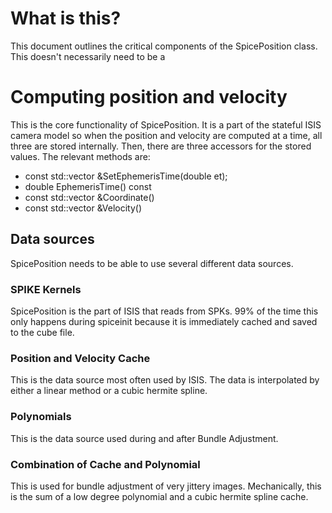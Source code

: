 # What is this?
This document outlines the critical components of the SpicePosition class. This doesn't necessarily need to be a 

# Computing position and velocity
This is the core functionality of SpicePosition. It is a part of the stateful ISIS camera model so when the position and velocity are computed at a time, all three are stored internally. Then, there are three accessors for the stored values. The relevant methods are:
* const std::vector<double> &SetEphemerisTime(double et);
* double EphemerisTime() const
* const std::vector<double> &Coordinate()
* const std::vector<double> &Velocity()

## Data sources
SpicePosition needs to be able to use several different data sources.

### SPIKE Kernels
SpicePosition is the part of ISIS that reads from SPKs. 99% of the time this only happens during spiceinit because it is immediately cached and saved to the cube file.

### Position and Velocity Cache
This is the data source most often used by ISIS. The data is interpolated by either a linear method or a cubic hermite spline.

### Polynomials
This is the data source used during and after Bundle Adjustment.

### Combination of Cache and Polynomial
This is used for bundle adjustment of very jittery images. Mechanically, this is the sum of a low degree polynomial and a cubic hermite spline cache.